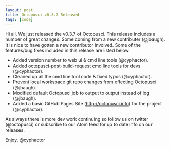 ```yaml
---
layout: post
title: Octopusci v0.3.7 Released
tags: [code]
---
```


Hi all. We just released the v0.3.7 of Octopusci. This release includes a number of great changes.
Some coming from a new contributer (@jbaugh). It is nice to have gotten a new contributor involved.
Some of the features/bug fixes included in this release are listed below.

* Added version number to web ui & cmd line tools (@cyphactor).
* Added octopusci-post-build-request cmd line tools for devs (@cyphactor).
* Cleaned up all the cmd line tool code & fixed typos (@cyphactor).
* Prevent local workspace git repo changes from effecting Octopusci (@jbaugh).
* Modified default Octopusci job to output to output instead of log (@jbaugh).
* Added a basic GitHub Pages Site (http://octopusci.info) for the project (@cyphactor).

As always there is more dev work continuing so follow us on twitter (@octopusci) or subscribe to
our Atom feed for up to date info on our releases.

Enjoy, @cyphactor